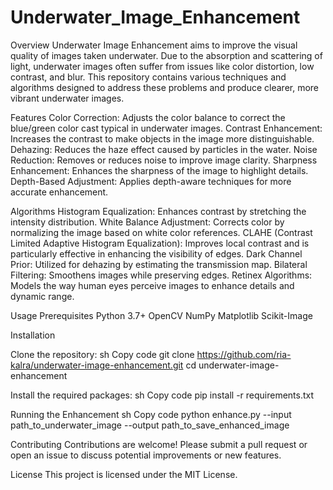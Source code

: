 # Underwater_Image_Enhancement
Overview
Underwater Image Enhancement aims to improve the visual quality of images taken underwater. Due to the absorption and scattering of light, underwater images often suffer from issues like color distortion, low contrast, and blur. This repository contains various techniques and algorithms designed to address these problems and produce clearer, more vibrant underwater images.

Features
Color Correction: Adjusts the color balance to correct the blue/green color cast typical in underwater images.
Contrast Enhancement: Increases the contrast to make objects in the image more distinguishable.
Dehazing: Reduces the haze effect caused by particles in the water.
Noise Reduction: Removes or reduces noise to improve image clarity.
Sharpness Enhancement: Enhances the sharpness of the image to highlight details.
Depth-Based Adjustment: Applies depth-aware techniques for more accurate enhancement.


Algorithms 
Histogram Equalization: Enhances contrast by stretching the intensity distribution.
White Balance Adjustment: Corrects color by normalizing the image based on white color references.
CLAHE (Contrast Limited Adaptive Histogram Equalization): Improves local contrast and is particularly effective in enhancing the visibility of edges.
Dark Channel Prior: Utilized for dehazing by estimating the transmission map.
Bilateral Filtering: Smoothens images while preserving edges.
Retinex Algorithms: Models the way human eyes perceive images to enhance details and dynamic range.

Usage
Prerequisites
Python 3.7+
OpenCV
NumPy
Matplotlib
Scikit-Image


Installation

Clone the repository:
sh
Copy code
git clone https://github.com/ria-kalra/underwater-image-enhancement.git
cd underwater-image-enhancement

Install the required packages:
sh
Copy code
pip install -r requirements.txt

Running the Enhancement
sh
Copy code
python enhance.py --input path_to_underwater_image --output path_to_save_enhanced_image

Contributing
Contributions are welcome! Please submit a pull request or open an issue to discuss potential improvements or new features.

License
This project is licensed under the MIT License.

